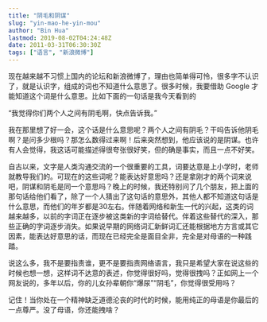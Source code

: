 ```yaml
---
title: "阴毛和阴谋"
slug: "yin-mao-he-yin-mou"
author: "Bin Hua"
lastmod: 2019-08-02T04:24:48Z
date: 2011-03-31T06:30:30Z
tags: ["语言", "新浪微博"]
---
```


现在越来越不习惯上国内的论坛和新浪微博了，理由也简单得可怜，很多字不认识了，就是认识字，组成的词也不知道什么意思了。很多时候，我要借助 Google 才能知道这个词是什么意思。比如下面的一句话是我今天看到的

“我觉得你们两个人之间有阴毛啊，快点告诉我。”

我在那里想了好一会，这个话是什么意思呢？两个人之间有阴毛？干吗告诉他阴毛啊？是问多少根吗？那怎么数得过来啊！后来突然想到，他应该说的是阴谋。也许有人会觉得，我这话可能描述得很夸张很好笑，但的确是事实，而且一点不好笑。

自古以来，文字是人类沟通交流的一个很重要的工具，词要达意是上小学时，老师就教导我们的。可现在的这些词呢？能表达好意思吗？还是拿刚才的两个词来说吧，阴谋和阴毛是同一个意思吗？晚上的时候，我还特别问了几个朋友，把上面的那句话给他们看了，除了一个人猜出了这句话的意思外，其他人都不知道这句话是什么意思，而他们的年岁都是30左右。伴随着网络和新生一代的兴起，这类的词越来越多，以前的字词正在逐步被这类新的字词给替代。伴着这些替代的深入，那些正确的字词逐步消失。如果说早期的网络词汇新鲜词汇还能根据地方方言或其它因素，能表达好意思的话，而现在已经完全是面目全非，完全是对母语的一种践踏。

说这么多，我不是要指责谁，更不是要指责网络语言，我只是希望大家在说这些的时候也想一想，这样词不达意的表述，你觉得很好吗，觉得很拽吗？正如网上一个网友说的，多年以后，你的儿女孙辈朝你“爆尿”“阴毛”，你觉得很受用吗？

记住！当你处在一个精神缺乏道德沦丧的时代的时候，能用纯正的母语是你最后的一点尊严。没了母语，你还能拽啥？
